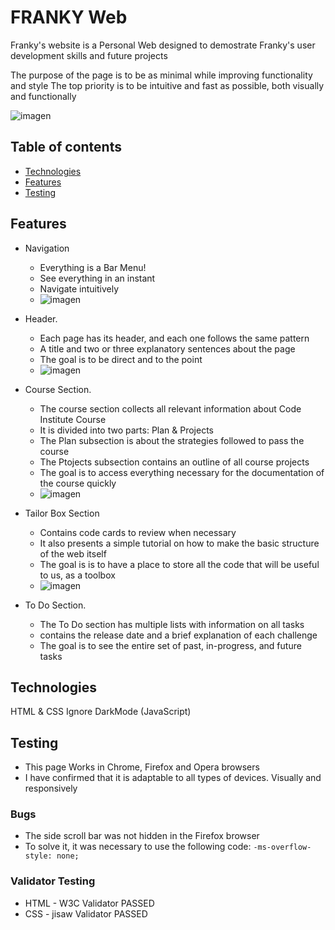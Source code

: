 # FRANKY Web
Franky's website is a Personal Web designed to demostrate Franky's user development skills and future projects

The purpose of the page is to be as minimal while improving functionality and style
The top priority is to be intuitive and fast as possible, both visually and functionally

![imagen](https://user-images.githubusercontent.com/45402163/156274311-5851b3e2-d4a5-40de-93df-16e025aab4e1.png)


## Table of contents
* [Technologies](#technologies)
* [Features](#features)
* [Testing](#testing)

## Features
* Navigation
  * Everything is a Bar Menu! 
  * See everything in an instant
  * Navigate intuitively  
  * ![imagen](https://user-images.githubusercontent.com/45402163/156281399-d7567547-48ce-41df-be1f-6f270b4891c3.png)


* Header.
  * Each page has its header, and each one follows the same pattern
  * A title and two or three explanatory sentences about the page
  * The goal is to be direct and to the point
  * ![imagen](https://user-images.githubusercontent.com/45402163/156282396-53b51231-4a05-4255-87ae-392933f1b8de.png)



* Course Section.
  * The course section collects all relevant information about Code Institute Course
  * It is divided into two parts: Plan & Projects
  * The Plan subsection is about the strategies followed to pass the course
  * The Ptojects subsection contains an outline of all course projects
  * The goal is to access everything necessary for the documentation of the course quickly
  * ![imagen](https://user-images.githubusercontent.com/45402163/156298401-cea9c896-17a5-40e5-acca-c4f9287e9376.png)



* Tailor Box Section
  * Contains code cards to review when necessary
  * It also presents a simple tutorial on how to make the basic structure of the web itself
  * The goal is is to have a place to store all the code that will be useful to us, as a toolbox
  * ![imagen](https://user-images.githubusercontent.com/45402163/156277463-3478bd04-ce3a-471a-a546-d9f299af5446.png)


* To Do Section.
  * The To Do section has multiple lists with information on all tasks
  * contains the release date and a brief explanation of each challenge
  * The goal is to see the entire set of past, in-progress, and future tasks
  

## Technologies
HTML & CSS
Ignore DarkMode (JavaScript)

## Testing
* This page Works in Chrome, Firefox and Opera browsers
* I have confirmed that it is adaptable to all types of devices. Visually and responsively

### Bugs
* The side scroll bar was not hidden in the Firefox browser
* To solve it, it was necessary to use the following code:
`
-ms-overflow-style: none;
`

### Validator Testing
* HTML - W3C Validator PASSED
* CSS - jisaw Validator PASSED
